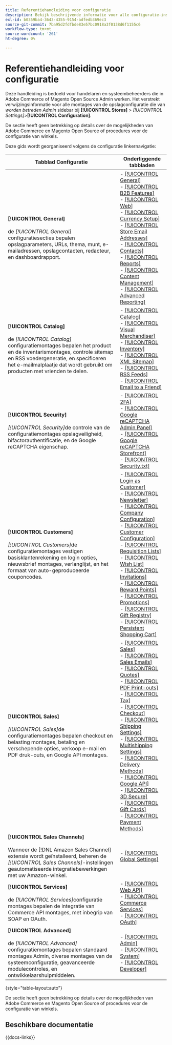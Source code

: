 ```yaml
---
title: Referentiehandleiding voor configuratie
description: Bekijk beschrijvende informatie voor alle configuratie-instellingen van de Commerce Admin Store die zijn geordend op de configuratietabbladen, pagina's en secties.
exl-id: b0359ba4-3643-4355-9154-adfedb369ec3
source-git-commit: 7ba95d2fdfbde83e57bc0918a3f0138d6f1155c6
workflow-type: tm+mt
source-wordcount: '261'
ht-degree: 0%

---
```


# Referentiehandleiding voor configuratie

Deze handleiding is bedoeld voor handelaren en systeembeheerders die in Adobe Commerce of Magento Open Source Admin werken. Het verstrekt verwijzingsinformatie voor alle montages van de opslagconfiguratie die van _worden betreden Admin_ sidebar bij **[!UICONTROL Stores]** > _[!UICONTROL Settings]_>**[!UICONTROL Configuration]**.

De sectie heeft geen betrekking op details over de mogelijkheden van Adobe Commerce en Magento Open Source of procedures voor de configuratie van winkels.

Deze gids wordt georganiseerd volgens de configuratie linkernavigatie:

| Tabblad Configuratie | Onderliggende tabbladen |
| ----------------- | ---------- |
| **[!UICONTROL General]** <br/><br/> de _[!UICONTROL General]_&#x200B;configuratiesecties bepalen opslagparameters, URLs, thema, munt, e-mailadressen, opslagcontacten, redacteur, en dashboardrapport. | - [[!UICONTROL General]](./general/general.md)<br> - [[!UICONTROL B2B Features]](./general/b2b-features.md)<br> - [[!UICONTROL Web]](./general/web.md)<br> - [[!UICONTROL Currency Setup]](./general/currency-setup.md)<br> - [[!UICONTROL Store Email Addresses]](./general/store-email-addresses.md)<br> - [[!UICONTROL Contacts]](./general/contacts.md)<br> - [[!UICONTROL Reports]](./general/reports.md)<br> - [[!UICONTROL Content Management]](./general/content-management.md)<br> - [[!UICONTROL Advanced Reporting]](./general/advanced-reporting.md) |
| **[!UICONTROL Catalog]** <br/><br/> de _[!UICONTROL Catalog]_&#x200B;configuratiemontages bepalen het product en de inventarismontages, controle sitemap en RSS voedergeneratie, en specificeren het e-mailmalplaatje dat wordt gebruikt om producten met vrienden te delen. | - [[!UICONTROL Catalog]](./catalog/catalog.md)<br> - [[!UICONTROL Visual Merchandiser]](./catalog/visual-merchandiser.md)<br> - [[!UICONTROL Inventory]](./catalog/inventory.md)<br> - [[!UICONTROL XML Sitemap]](./catalog/xml-sitemap.md)<br> - [[!UICONTROL RSS Feeds]](./catalog/rss-feeds.md)<br> - [[!UICONTROL Email to a Friend]](./catalog/email-to-a-friend.md) |
| **[!UICONTROL Security]** <br/><br/> _[!UICONTROL Security]_&#x200B;de controle van de configuratiemontages opslagveiligheid, bifactorauthentificatie, en de Google reCAPTCHA eigenschap. | - [[!UICONTROL 2FA]](./security/2fa.md)<br> - [[!UICONTROL Google reCAPTCHA Admin Panel]](./security/google-recaptcha-admin.md)<br> - [[!UICONTROL Google reCAPTCHA Storefront]](./security/google-recaptcha-storefront.md)<br> - [[!UICONTROL Security.txt]](./security/security-txt.md) |
| **[!UICONTROL Customers]** <br/><br/> _[!UICONTROL Customers]_&#x200B;de configuratiemontages vestigen basisklantenrekening en login opties, nieuwsbrief montages, verlanglijst, en het formaat van auto-geproduceerde couponcodes. | - [[!UICONTROL Login as Customer]](./customers/login-as-customer.md)<br> - [[!UICONTROL Newsletter]](./customers/newsletter.md)<br> - [[!UICONTROL Company Configuration]](./customers/company-configuration.md)<br> - [[!UICONTROL Customer Configuration]](./customers/customer-configuration.md)<br> - [[!UICONTROL Requisition Lists]](./customers/requisition-lists.md)<br> - [[!UICONTROL Wish List]](./customers/wishlist.md)<br> - [[!UICONTROL Invitations]](./customers/invitations.md)<br> - [[!UICONTROL Reward Points]](./customers/reward-points.md)<br> - [[!UICONTROL Promotions]](./customers/promotions.md)<br> - [[!UICONTROL Gift Registry]](./customers/gift-registry.md)<br> - [[!UICONTROL Persistent Shopping Cart]](./customers/persistent-shopping-cart.md) |
| **[!UICONTROL Sales]** <br/><br/> _[!UICONTROL Sales]_&#x200B;de configuratiemontages bepalen checkout en belasting montages, betaling en verschepende opties, verkoop e-mail en PDF druk-outs, en Google API montages. | - [[!UICONTROL Sales]](./sales/sales.md)<br> - [[!UICONTROL Sales Emails]](./sales/sales-emails.md)<br> - [[!UICONTROL Quotes]](./sales/quotes.md)<br> - [[!UICONTROL PDF Print-outs]](./sales/pdf-print-outs.md)<br> - [[!UICONTROL Tax]](./sales/tax.md)<br> - [[!UICONTROL Checkout]](./sales/checkout.md)<br> - [[!UICONTROL Shipping Settings]](./sales/shipping-settings.md)<br> - [[!UICONTROL Multishipping Settings]](./sales/multishipping-settings.md)<br> - [[!UICONTROL Delivery Methods]](./sales/delivery-methods.md)<br> - [[!UICONTROL Google API]](./sales/google-api.md)<br> - [[!UICONTROL 3D Secure]](./sales/3d-secure.md)<br> - [[!UICONTROL Gift Cards]](./sales/gift-cards.md)<br> - [[!UICONTROL Payment Methods]](./sales/payment-methods.md) |
| **[!UICONTROL Sales Channels]** <br/><br/> Wanneer de [!DNL Amazon Sales Channel] extensie wordt geïnstalleerd, beheren de _[!UICONTROL Sales Channels]_-instellingen geautomatiseerde integratiebewerkingen met uw Amazon-winkel. | - [[!UICONTROL Global Settings]](sales-channels.md) |
| **[!UICONTROL Services]** <br/><br/> de _[!UICONTROL Services]_&#x200B;configuratie montages bepalen de integratie van Commerce API montages, met inbegrip van SOAP en OAuth. | - [[!UICONTROL Web API]](./services/magento-web-api.md)<br> - [[!UICONTROL Commerce Services]](./services/saas.md)<br> - [[!UICONTROL OAuth]](./services/oauth.md) |
| **[!UICONTROL Advanced]** <br/><br/> de _[!UICONTROL Advanced]_&#x200B;configuratiemontages bepalen standaard montages Admin, diverse montages van de systeemconfiguratie, geavanceerde modulecontroles, en ontwikkelaarshulpmiddelen. | - [[!UICONTROL Admin]](./advanced/admin.md)<br> - [[!UICONTROL System]](./advanced/system.md)<br> - [[!UICONTROL Developer]](./advanced/developer.md) |

{style="table-layout:auto"}

De sectie heeft geen betrekking op details over de mogelijkheden van Adobe Commerce en Magento Open Source of procedures voor de configuratie van winkels.

## Beschikbare documentatie

{{docs-links}}
